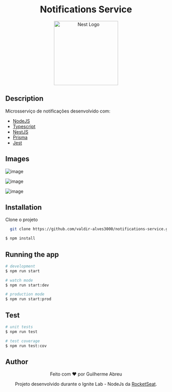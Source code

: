 <h1 align="center">Notifications Service</h1>

<p align="center">
  <a href="http://nestjs.com/" target="blank"><img src="https://nestjs.com/img/logo-small.svg" width="200" alt="Nest Logo" /></a>
</p>

[circleci-image]: https://img.shields.io/circleci/build/github/nestjs/nest/master?token=abc123def456
[circleci-url]: https://circleci.com/gh/nestjs/nest

## Description

Microsserviço de notificações desenvolvido com: 

- [NodeJS](https://nodejs.org/en/)
- [Typescript](https://www.typescriptlang.org/)
- [NestJS](https://nestjs.com/)
- [Prisma](https://www.prisma.io/)
- [Jest](https://jestjs.io/pt-BR/)

## Images

![image](https://github.com/gglabreu/notifications-service/assets/59566440/a66a261e-de13-46ed-b41d-fc341f0d08a6)

![image](https://github.com/gglabreu/notifications-service/assets/59566440/9d127058-0b3a-4169-907f-262f053a0afe)

![image](https://github.com/gglabreu/notifications-service/assets/59566440/e67ba9e2-bc92-4710-95a9-c231bab95833)


## Installation

Clone o projeto

```bash
  git clone https://github.com/valdir-alves3000/notifications-service.git
```

```bash
$ npm install
```

## Running the app

```bash
# development
$ npm run start

# watch mode
$ npm run start:dev

# production mode
$ npm run start:prod
```

## Test

```bash
# unit tests
$ npm run test

# test coverage
$ npm run test:cov
```

## Author

<p align="center" style="margin-top: 0.5rem;">Feito com ❤️ por Guilherme Abreu</p>

<p align="center">Projeto desenvolvido durante o Ignite Lab - NodeJs da <a href="https://www.rocketseat.com.br/">RocketSeat</a>.</p>

